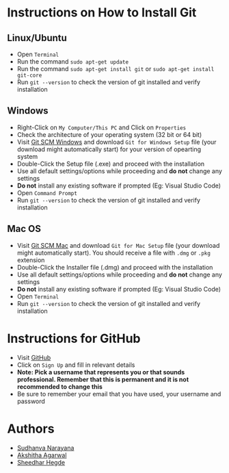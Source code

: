 # Instructions on How to Install Git

## Linux/Ubuntu

* Open ```Terminal```
* Run the command ```sudo apt-get update```
* Run the command ```sudo apt-get install git``` or ```sudo apt-get install git-core```
* Run ```git --version``` to check the version of git installed and verify installation

## Windows

* Right-Click on ```My Computer/This PC``` and Click on ```Properties```
* Check the architecture of your operating system (32 bit or 64 bit)
* Visit [Git SCM Windows](https://git-scm.com/download/win) and download ```Git for Windows Setup``` file (your download might automatically start) for your version of opearting system
* Double-Click the Setup file (.exe) and proceed with the installation
* Use all default settings/options while proceeding and **do not** change any settings 
* **Do not** install any existing software if prompted (Eg: Visual Studio Code)
* Open ```Command Prompt```
* Run ```git --version``` to check the version of git installed and verify installation

## Mac OS

* Visit [Git SCM Mac](https://git-scm.com/download/mac) and download ```Git for Mac Setup``` file (your download might automatically start). You should receive a file with ```.dmg``` or ```.pkg``` extension
* Double-Click the Installer file (.dmg) and proceed with the installation
* Use all default settings/options while proceeding and **do not** change any settings
* **Do not** install any existing software if prompted (Eg: Visual Studio Code)
* Open ```Terminal```
* Run ```git --version``` to check the version of git installed and verify installation

# Instructions for GitHub

* Visit [GitHub](https://github.com)
* Click on ```Sign Up``` and fill in relevant details
* **Note: Pick a username that represents you or that sounds professional. Remember that this is permanent and it is not recommended to change this**
* Be sure to remember your email that you have used, your username and password

# Authors

* [Sudhanva Narayana](https://sudhanva.me)
* [Akshitha Agarwal]()
* [Sheedhar Hegde]()
